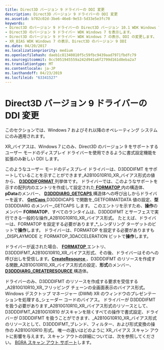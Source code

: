 ```yaml
---
title: Direct3D バージョン 9 ドライバーの DDI 変更
description: Direct3D バージョン 9 ドライバーの DDI 変更
ms.assetid: b702c02d-3be6-46e8-9e53-5d33e5e3fc70
keywords:
- Direct3D のバージョン 9 ドライバーの Direct3D バージョン 10.1 WDK Windows 7 の表示、DDI の変更します。
- Direct3D のバージョン 9 ドライバー WDK Windows 7 を表示します。
- Direct3D のバージョン 9 ドライバー WDK Windows 7 の表示、DDI の変更します。
- XR_BIAS WDK Windows 7 の表示、Direct3D のバージョン 9 DDI
ms.date: 04/20/2017
ms.localizationpriority: medium
ms.openlocfilehash: daeb1c81340810f5c59fbc9439aad7971fbdfc79
ms.sourcegitcommit: 0cc5051945559a242d941a6f2799d161d8eba2a7
ms.translationtype: MT
ms.contentlocale: ja-JP
ms.lasthandoff: 04/23/2019
ms.locfileid: "63341527"
---
```

# <a name="ddi-changes-for-direct3d-version-9-drivers"></a>Direct3D バージョン 9 ドライバーの DDI 変更


このセクションでは、Windows 7 およびそれ以降のオペレーティング システムにのみ適用されます。

XR\_バイアスは、Windows 7 にのみ、Direct3D のバージョン 9 をサポートするユーザー モードのディスプレイ ドライバーを使用できるように書式設定機能を拡張のみ新しい DDI します。

このようなユーザー モードのディスプレイ ドライバーは、D3DDDIFMT をサポートしていることを示すことができます\_A2B10G10R10\_XR\_バイアス形式の値から、 [ **D3DDDIFORMAT** ](https://msdn.microsoft.com/library/windows/hardware/ff544312)列挙体です。 ドライバーでは、このようなサポートを示すの配列内のエントリを作成して設定された[ **FORMATOP** ](https://msdn.microsoft.com/library/windows/hardware/ff566438)内の構造体、 **pData**のメンバー、 [ **D3DDDIARG\_GETCAPS** ](https://msdn.microsoft.com/library/windows/hardware/ff543148)構造体への呼び出しからドライバーを返す、 [ **GetCaps** ](https://msdn.microsoft.com/library/windows/hardware/ff566762) D3DDDICAPS で関数を\_GETFORMATDATA 値の設定、**型**D3DDDIARG のメンバー\_GETCAPS します。 このエントリを示すため、**操作**のメンバー **FORMATOP**、すべてのランタイムは、D3DDDIFMT とサーフェスで実行できる一般的な操作\_A2B10G10R10\_XR\_バイアス形式。 たとえば、ドライバーは、FORMATOP を設定する必要があります\_\*\_レンダリング ターゲットのビットで**操作**します。 ドライバーは、FORMATOP を設定する必要がありますも\_DISPLAYMODE と FORMATOP\_3DACCELERATION ビットで**操作**します。

ドライバーが返された場合、 [ **FORMATOP** ](https://msdn.microsoft.com/library/windows/hardware/ff566438)エントリ、D3DDDIFMT\_A2B10G10R10\_XR\_バイアス形式、その後、ドライバーはそのへの呼び出しを受信します。[**CreateResource** ](https://msdn.microsoft.com/library/windows/hardware/ff540688) 、D3DDDIFMT のリソースを作成する関数\_A2B10G10R10\_XR\_バイアス形式の設定、**形式**のメンバー、 [ **D3DDDIARG\_CREATERESOURCE** ](https://msdn.microsoft.com/library/windows/hardware/ff542963)構造体。

ドライバーのみ、D3DDDIFMT のリソースを作成する要求を受信する\_A2B10G10R10\_XR\_フリッピング チェーンの全画面表示のバイアス形式。 Windows デスクトップ マネージャー (DWM) XR のウィンドウのプレゼンテーションを処理する\_シェーダー コードのバイアス。 ドライバーが D3DDDIFMT を扱う必要があります\_A2B10G10R10\_XR\_バイアス形式のリソースとして、D3DDDIFMT\_A2B10G10R10 がスキャンを除くすべての操作で書式設定、ドライバーが D3DDDIFMT を扱うことができます、\_A2B10G10R10\_XR\_バイアス形式のリソースとして、D3DDDIFMT\_ブレンド、フィルター、および形式変換の操作の A2B10G10R10 形式。 唯一の違いはどのように XR\_バイアス スキャン アウトに影響を与えます。スキャン アウトの詳細については、次を参照してください。 [BGRA スキャン アウト サポート](bgra-scan-out-support.md)します。

 

 





